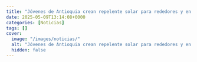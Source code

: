 ```yaml
---
title: "Jóvenes de Antioquia crean repelente solar para rededores y en La Guajira producen biocombustible a partir de cactus"
date: 2025-05-09T13:14:08+0000
categories: [Noticias]
tags: []
cover:
  image: "/images/noticias/"
  alt: "Jóvenes de Antioquia crean repelente solar para rededores y en La Guajira producen biocombustible a partir de cactus"
  hidden: false
---
```



